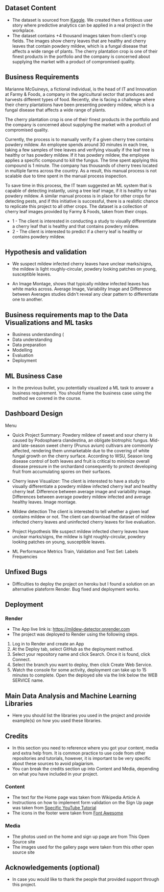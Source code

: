 ## Dataset Content
* The dataset is sourced from [Kaggle](https://www.kaggle.com/codeinstitute/cherry-leaves). We created then a fictitious user story where predictive analytics can be applied in a real project in the workplace.
* The dataset contains +4 thousand images taken from client's crop fields. The images show cherry leaves that are healthy and cherry leaves that contain powdery mildew, which is a fungal disease that affects a wide range of plants. The cherry plantation crop is one of their finest products in the portfolio and the company is concerned about supplying the market with a product of compromised quality.



## Business Requirements

Marianne McGuineys, a fictional individual, is the head of IT and Innovation at Farmy & Foods, a company in the agricultural sector that produces and harvests different types of food. Recently, she is facing a challenge where their cherry plantations have been presenting powdery mildew, which is a fungal disease that affects a wide range of plants.

The cherry plantation crop is one of their finest products in the portfolio and the company is concerned about supplying the market with a product of compromised quality.

Currently, the process is to manually verify if a given cherry tree contains powdery mildew. An employee spends around 30 minutes in each tree, taking a few samples of tree leaves and verifying visually if the leaf tree is healthy or has powdery mildew. If it has powdery mildew, the employee applies a specific compound to kill the fungus. The time spent applying this compound is 1 minute. The company has thousands of cherry trees located in multiple farms across the country. As a result, this manual process is not scalable due to time spent in the manual process inspection.

To save time in this process, the IT team suggested an ML system that is capable of detecting instantly, using a tree leaf image, if it is healthy or has powdery mildew. A similar manual process is in place for other crops for detecting pests, and if this initiative is successful, there is a realistic chance to replicate this project to all other crops. The dataset is a collection of cherry leaf images provided by Farmy & Foods, taken from their crops.

* 1 - The client is interested in conducting a study to visually differentiate a cherry leaf that is healthy and that contains powdery mildew.
* 2 - The client is interested to predict if a cherry leaf is healthy or contains powdery mildew.


## Hypothesis and validation
* We suspect mildew infected cherry leaves have unclear marks/signs, the mildew is light roughly-circular, powdery looking patches on young, susceptible leaves.

* An Image Montage, shows that typically mildew infected leaves has white marks across. Average Image, Variability Image and Difference between Averages studies didn't reveal any clear pattern to differentiate one to another.



## Business requirements map to the Data Visualizations and ML tasks
* Business understanding (
* Data understanding
* Data preparation
* Modelling
* Evaluation
* Deployment


## ML Business Case
* In the previous bullet, you potentially visualized a ML task to answer a business requirement. You should frame the business case using the method we covered in the course.


## Dashboard Design
Menu
* Quick Project Summary: 
  Powdery mildew of sweet and sour cherry is caused by Podosphaera clandestina, an obligate biotrophic fungus.
  Mid- and late-season sweet cherry (Prunus avium) cultivars are commonly affected, rendering them unmarketable due to the covering of white fungal growth   on the cherry surface.
  According to WSU, Season long disease control of both leaves and fruit is critical to minimize overall disease pressure in the orchardand consequently to   protect developing fruit from accumulating spores on their surfaces.

* Cherry leave Visualizer:
  The client is interested to have a study to visually differentiate a powdery mildew infected cherry leaf and healthy cherry leaf.
  Difference between average image and variability image.
  Differences between average powdery mildew infected and average healthy leaves.
  Image montage.
  
* Mildew detection
  The client is interested to tell whether a given leaf contains mildew or not.
  The client can download the dataset of mildew infected cherry leaves and uninfected cherry leaves for live evaluation.
  
* Project Hypothesis
  We suspect mildew infected cherry leaves have unclear marks/signs, the mildew is light roughly-circular, powdery looking patches on young, susceptible     leaves.
  
* ML Performance Metrics
  Train, Validation and Test Set: Labels Frequencies


## Unfixed Bugs
* Difficulties to deploy the project on heroku but I found a solution on an alternative plateform Render. Bug fixed and deployment works.
## Deployment
### Render

* The App live link is: https://mildew-detector.onrender.com
* The project was deployed to Render using the following steps.

1. Log in to Render and create an App
2. At the Deploy tab, select GitHub as the deployment method.
3. Select your repository name and click Search. Once it is found, click Connect.
4. Select the branch you want to deploy, then click Create Web Service.
5. Watch the console for some activity, deployment can take up to 15 minutes to complete. Open the deployed site via the link below the WEB SERVICE name.
   

## Main Data Analysis and Machine Learning Libraries
* Here you should list the libraries you used in the project and provide example(s) on how you used these libraries.


## Credits 

* In this section you need to reference where you got your content, media and extra help from. It is common practice to use code from other repositories and tutorials, however, it is important to be very specific about these sources to avoid plagiarism. 
* You can break the credits section up into Content and Media, depending on what you have included in your project. 

### Content 

- The text for the Home page was taken from Wikipedia Article A
- Instructions on how to implement form validation on the Sign Up page was taken from [Specific YouTube Tutorial](https://www.youtube.com/)
- The icons in the footer were taken from [Font Awesome](https://fontawesome.com/)

### Media

- The photos used on the home and sign up page are from This Open Source site
- The images used for the gallery page were taken from this other open source site



## Acknowledgements (optional)
* In case you would like to thank the people that provided support through this project.
